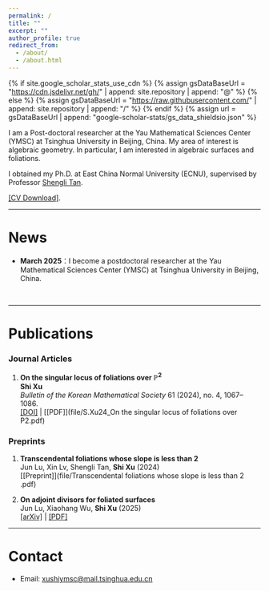 ```yaml
---
permalink: /
title: ""
excerpt: ""
author_profile: true
redirect_from: 
  - /about/
  - /about.html
---
```


{% if site.google_scholar_stats_use_cdn %}
{% assign gsDataBaseUrl = "https://cdn.jsdelivr.net/gh/" | append: site.repository | append: "@" %}
{% else %}
{% assign gsDataBaseUrl = "https://raw.githubusercontent.com/" | append: site.repository | append: "/" %}
{% endif %}
{% assign url = gsDataBaseUrl | append: "google-scholar-stats/gs_data_shieldsio.json" %}

<span class='anchor' id='about-me'></span>

I am a Post-doctoral researcher at the Yau Mathematical Sciences Center (YMSC) at Tsinghua University in Beijing, China. 
My area of interest is algebraic geometry. In particular, I am interested in  algebraic surfaces and foliations.

I obtained my Ph.D. at East China Normal University (ECNU), supervised by Professor [Shengli Tan](https://math.ecnu.edu.cn/~sltan/). 

[[CV Download]](file/CV_of_Shi_Xu_徐识_.pdf).

---

# News

- **March 2025**：I become a postdoctoral researcher at the Yau Mathematical Sciences Center (YMSC) at Tsinghua University in Beijing, China.
<br>


---
# Publications

### Journal Articles
1. **On the singular locus of foliations over $\mathbb{P}^2$**  
   **Shi Xu**  
   *Bulletin of the Korean Mathematical Society* 61 (2024), no. 4, 1067–1086.  
   [[DOI]](https://doi.org/10.4134/BKMS.b230611) | [[PDF]](file/S.Xu24_On the singular locus of foliations over P2.pdf)

### Preprints
1. **Transcendental foliations whose slope is less than 2**  
   Jun Lu, Xin Lv, Shengli Tan, **Shi Xu** (2024)  
   [[Preprint]](file/Transcendental foliations whose slope is less than 2 .pdf)

2. **On adjoint divisors for foliated surfaces**  
   Jun Lu, Xiaohang Wu, **Shi Xu** (2025)  
   [[arXiv]](https://arxiv.org/abs/2501.00470) | [[PDF]](https://arxiv.org/pdf/2501.00470)
   
---

# Contact

- Email: xushiymsc@mail.tsinghua.edu.cn
